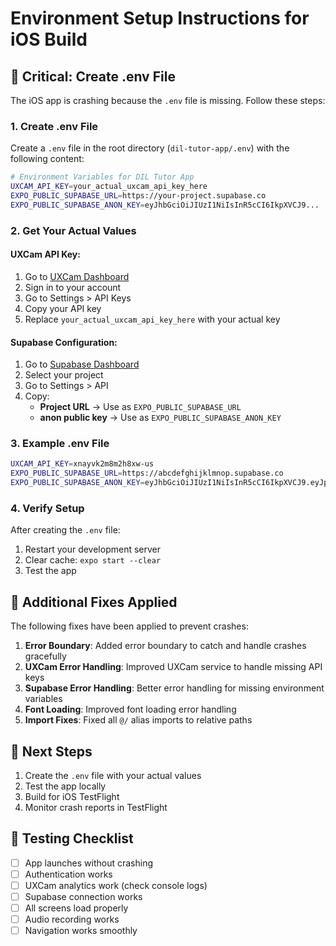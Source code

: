 # Environment Setup Instructions for iOS Build

## 🚨 Critical: Create .env File

The iOS app is crashing because the `.env` file is missing. Follow these steps:

### 1. Create .env File
Create a `.env` file in the root directory (`dil-tutor-app/.env`) with the following content:

```bash
# Environment Variables for DIL Tutor App
UXCAM_API_KEY=your_actual_uxcam_api_key_here
EXPO_PUBLIC_SUPABASE_URL=https://your-project.supabase.co
EXPO_PUBLIC_SUPABASE_ANON_KEY=eyJhbGciOiJIUzI1NiIsInR5cCI6IkpXVCJ9...
```

### 2. Get Your Actual Values

#### UXCam API Key:
1. Go to [UXCam Dashboard](https://dashboard.uxcam.com/)
2. Sign in to your account
3. Go to Settings > API Keys
4. Copy your API key
5. Replace `your_actual_uxcam_api_key_here` with your actual key

#### Supabase Configuration:
1. Go to [Supabase Dashboard](https://supabase.com/dashboard)
2. Select your project
3. Go to Settings > API
4. Copy:
   - **Project URL** → Use as `EXPO_PUBLIC_SUPABASE_URL`
   - **anon public key** → Use as `EXPO_PUBLIC_SUPABASE_ANON_KEY`

### 3. Example .env File
```bash
UXCAM_API_KEY=xnayvk2m8m2h8xw-us
EXPO_PUBLIC_SUPABASE_URL=https://abcdefghijklmnop.supabase.co
EXPO_PUBLIC_SUPABASE_ANON_KEY=eyJhbGciOiJIUzI1NiIsInR5cCI6IkpXVCJ9.eyJpc3MiOiJzdXBhYmFzZSIsInJlZiI6ImFiY2RlZmdoaWprbG1ub3AiLCJyb2xlIjoiYW5vbiIsImlhdCI6MTY0NjQ5NjQwMCwiZXhwIjoxOTYyMDcyNDAwfQ.example_signature_here
```

### 4. Verify Setup
After creating the `.env` file:
1. Restart your development server
2. Clear cache: `expo start --clear`
3. Test the app

## 🔧 Additional Fixes Applied

The following fixes have been applied to prevent crashes:

1. **Error Boundary**: Added error boundary to catch and handle crashes gracefully
2. **UXCam Error Handling**: Improved UXCam service to handle missing API keys
3. **Supabase Error Handling**: Better error handling for missing environment variables
4. **Font Loading**: Improved font loading error handling
5. **Import Fixes**: Fixed all `@/` alias imports to relative paths

## 🚀 Next Steps

1. Create the `.env` file with your actual values
2. Test the app locally
3. Build for iOS TestFlight
4. Monitor crash reports in TestFlight

## 📱 Testing Checklist

- [ ] App launches without crashing
- [ ] Authentication works
- [ ] UXCam analytics work (check console logs)
- [ ] Supabase connection works
- [ ] All screens load properly
- [ ] Audio recording works
- [ ] Navigation works smoothly
